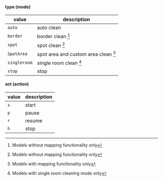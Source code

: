 #### type (mode)

| value        | description                          |
| ------------ | ------------------------------------ |
| `auto`       | auto clean                           |
| `border`     | border clean [^1]                    |
| `spot`       | spot clean [^1]                      |
| `SpotArea`   | spot area and custom area clean [^2] |
| `singleroom` | single room clean [^3]               |
| `stop`       | stop                                 |

[^1]: Models without mapping functionality only
[^2]: Models with mapping functionality only
[^3]: Models with single room cleaning mode only

#### act (action)

| value | description |
| ----- | ----------- |
| `s`   | start       |
| `p`   | pause       |
| `r`   | resume      |
| `h`   | stop        |
